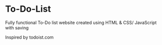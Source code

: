 # To-Do-List
Fully functional To-Do list website created using HTML &amp; CSS/ JavaScript with saving

Inspired by todoist.com
